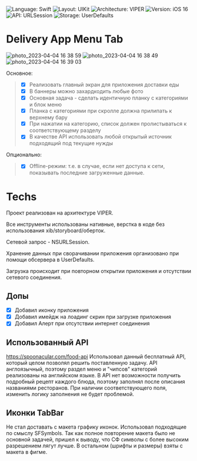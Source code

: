 ![Language: Swift](https://user-images.githubusercontent.com/98527464/229795996-dc02c49f-4dab-4975-9d45-5bfb82843a6e.svg)
![Layout: UIKit](https://user-images.githubusercontent.com/98527464/229800792-f37aca6b-6ae8-46d0-8666-8e37eb76d6b0.svg)
![Architecture: VIPER](https://user-images.githubusercontent.com/98527464/229796866-b0223203-442b-4036-ae2c-e92ee96f7b0e.svg)
![Version: iOS 16](https://user-images.githubusercontent.com/98527464/229796884-f62b319e-35f0-485c-9aa5-b48c9f1bff8a.svg)
![API: URLSession](https://user-images.githubusercontent.com/98527464/229796892-03fb039b-f2a9-4a95-b2f9-4cefc4220ff8.svg)
![Storage: UserDefaults](https://user-images.githubusercontent.com/98527464/229796902-9930df7a-00c2-42fd-a0d1-99bd51a7020b.svg)

# Delivery App Menu Tab
![photo_2023-04-04 16 38 59](https://user-images.githubusercontent.com/98527464/229811976-c6cf2774-fbc6-4de9-a81f-22c15d0c4426.jpg)
![photo_2023-04-04 16 38 49](https://user-images.githubusercontent.com/98527464/229811638-81d24259-d835-41a5-905a-fca58be27aa7.jpg)
![photo_2023-04-04 16 39 03](https://user-images.githubusercontent.com/98527464/229812126-9f106bed-712c-4043-a26c-93d457e9b131.jpg)

Основное:
>  - [x] Реализовать главный экран для приложения доставки еды
>  - [x] В баннеры можно захардкодить любые фото
>  - [x] Основная задача - сделать идентичную планку с категориями и блок меню
>  - [x] Планка с категориями при скролле должна прилипать к верхнему бару
>  - [x] При нажатии на категорию, список должен пролистываться к соответствующему разделу
>  - [x] В качестве API использовать любой открытый источник подходящий под текущие нужды

Опционально:

>  - [x] Offline-режим: т.е. в случае, если нет доступа к сети, показывать последние загруженные данные.
# Techs

Проект реализован на архитектуре VIPER.

Все инструменты использованы нативные, верстка в коде без использования xib/storyboard/оберток. 

Сетевой запрос - NSURLSession.

Хранение данных при сворачивании приложения организовано при помощи обсервера в UserDefaults. 

Загрузка происходит при повторном открытии приложения и отсутствии сетевого соединения.

## Допы

 - [x] Добавил иконку приложения
 - [x] Добавил имейдж на лоадинг скрин при загрузке приложения 
 - [x] Добавил Алерт при отсутствии интернет соединения

## Использованный API
https://spoonacular.com/food-api 
Использовал данный бесплатный API, который целом позволял решить поставленную задачу. 
API англоязычный, поэтому раздел меню и "чипсов" категорий реализованы на английском языке. В API нет возможности получить подробный рецепт каждого блюда, поэтому заполнял после описания названиями ресторанов. При наличии соответствующего поля, изменить логику заполнения не будет проблемой.
## Иконки TabBar

Не стал доставать с макета графику иконок. Использовал подходящие по смыслу SFSymbols. Так как полное повторение макета было не основной задачей, пришел к выводу, что СФ символы с более высоким разрешением лягут лучше. В остальном (шрифты и размеры) взяты с макета в фигме.
